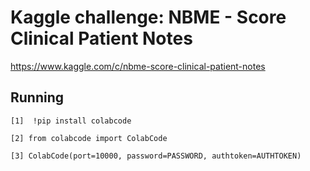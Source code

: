 # Kaggle challenge: NBME - Score Clinical Patient Notes

https://www.kaggle.com/c/nbme-score-clinical-patient-notes

## Running 

```
[1]  !pip install colabcode
```

```
[2] from colabcode import ColabCode
```

```
[3] ColabCode(port=10000, password=PASSWORD, authtoken=AUTHTOKEN) 
```
